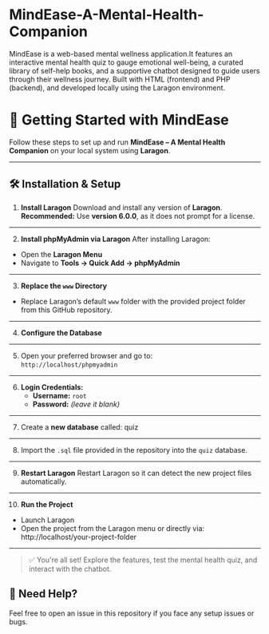 # MindEase-A-Mental-Health-Companion
MindEase is a web-based mental wellness application.It features an interactive mental health quiz to gauge emotional well-being, a curated library of self-help books, and a supportive chatbot designed to guide users through their wellness journey. Built with HTML (frontend) and PHP (backend), and developed locally using the Laragon environment.

# 🚀 Getting Started with MindEase

Follow these steps to set up and run **MindEase – A Mental Health Companion** on your local system using **Laragon**.

---

## 🛠️ Installation & Setup

1. **Install Laragon**
Download and install any version of **Laragon**.  
**Recommended:** Use **version 6.0.0**, as it does not prompt for a license.

---

2. **Install phpMyAdmin via Laragon**
After installing Laragon:

- Open the **Laragon Menu**
- Navigate to **Tools → Quick Add → phpMyAdmin**

---

3. **Replace the `www` Directory**
- Replace Laragon’s default `www` folder with the provided project folder from this GitHub repository.

---

4. **Configure the Database**

---

5. Open your preferred browser and go to:  
   `http://localhost/phpmyadmin`

---

6. **Login Credentials:**  
   - **Username:** `root`  
   - **Password:** *(leave it blank)*

---

7. Create a **new database** called: quiz

---

8. Import the `.sql` file provided in the repository into the `quiz` database.

---

9. **Restart Laragon**
Restart Laragon so it can detect the new project files automatically.

---

10. **Run the Project**
- Launch Laragon
- Open the project from the Laragon menu or directly via: http://localhost/your-project-folder

---

> ✅ You're all set! Explore the features, test the mental health quiz, and interact with the chatbot.

## 💬 Need Help?
Feel free to open an issue in this repository if you face any setup issues or bugs.
